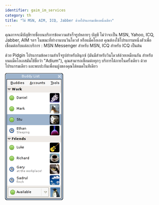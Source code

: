 ```yaml
---
identifier: gaim_im_services
category: th
title: "ใช้ MSN, AIM, ICQ, Jabber ด้วยโปรแกรมเพียงหนึ่งเดียว"
---
```


คุณอาจจะมีบัญชีรายชื่อบนบริการข้อความสำเร็จรูปหลายๆ บัญชี ไม่ว่าจะเป็น MSN, Yahoo, ICQ, Jabber, AIM ฯลฯ ในขณะที่ทำงานบนวินโดวส์ หรือแม็คโอเอส คุณต้องใช้โปรแกรมหนึ่งตัวเพื่อเชื่อมต่อกับแต่ละบริการ : MSN Messenger สำหรับ MSN, ICQ สำหรับ ICQ เป็นต้น

ด้วย Pidgin โปรแกรมข้อความสำเร็จรูปสำหรับลินุกซ์ (มันมีสำหรับวินโดวส์ด้วยเหมือนกัน สำหรับบนแม็คโอเอสมันใช้ชื่อว่า "Adium"), คุณสามารถเชื่อมต่อทุกๆ บริการได้ภายในครั้งเดียว ด้วยโปรแกรมเดียว และพบปะกันเพื่อนฝูงของคุณได้หมดในทีเดียว

<img src="/img/gaim_im_services.png" />

  
